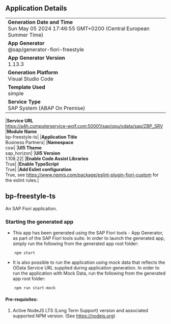 ## Application Details

|                                                                                                  |
| ------------------------------------------------------------------------------------------------ |
| **Generation Date and Time**<br>Sun May 05 2024 17:46:55 GMT+0200 (Central European Summer Time) |
| **App Generator**<br>@sap/generator-fiori-freestyle                                              |
| **App Generator Version**<br>1.13.3                                                              |
| **Generation Platform**<br>Visual Studio Code                                                    |
| **Template Used**<br>simple                                                                      |
| **Service Type**<br>SAP System (ABAP On Premise)                                                 |

|**Service URL**<br>https://a4h.computerservice-wolf.com:50001/sap/opu/odata/sap/ZBP_SRV
|**Module Name**<br>bp-freestyle-ts|
|**Application Title**<br>Business Partners|
|**Namespace**<br>csw|
|**UI5 Theme**<br>sap_horizon|
|**UI5 Version**<br>1.108.22|
|**Enable Code Assist Libraries**<br>True|
|**Enable TypeScript**<br>True|
|**Add Eslint configuration**<br>True, see https://www.npmjs.com/package/eslint-plugin-fiori-custom for the eslint rules.|

## bp-freestyle-ts

An SAP Fiori application.

### Starting the generated app

- This app has been generated using the SAP Fiori tools - App Generator, as part of the SAP Fiori tools suite. In order to launch the generated app, simply run the following from the generated app root folder:

```
    npm start
```

- It is also possible to run the application using mock data that reflects the OData Service URL supplied during application generation. In order to run the application with Mock Data, run the following from the generated app root folder:

```
    npm run start-mock
```

#### Pre-requisites:

1. Active NodeJS LTS (Long Term Support) version and associated supported NPM version. (See https://nodejs.org)
